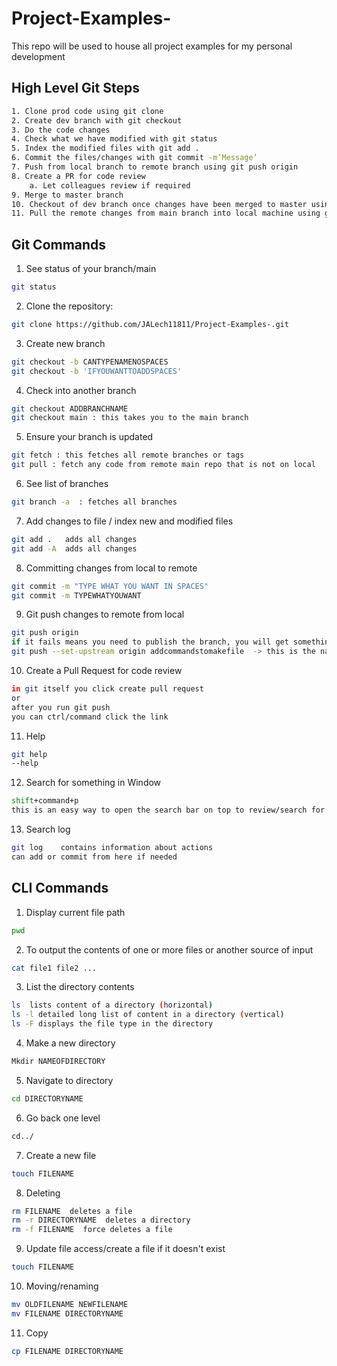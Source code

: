 # Project-Examples-
This repo will be used to house all project examples for my personal development


## High Level Git Steps
```bash
1. Clone prod code using git clone
2. Create dev branch with git checkout
3. Do the code changes
4. Check what we have modified with git status
5. Index the modified files with git add .
6. Commit the files/changes with git commit -m’Message’
7. Push from local branch to remote branch using git push origin
8. Create a PR for code review
    a. Let colleagues review if required
9. Merge to master branch
10. Checkout of dev branch once changes have been merged to master using git checkout main
11. Pull the remote changes from main branch into local machine using git pull on main branch
```

## Git Commands

1. See status of your branch/main
```bash
git status
```

2. Clone the repository:
```bash
git clone https://github.com/JALech11811/Project-Examples-.git
```

3. Create new branch
```bash
git checkout -b CANTYPENAMENOSPACES
git checkout -b 'IFYOUWANTTOADDSPACES'
```

4. Check into another branch
```bash
git checkout ADDBRANCHNAME
git checkout main : this takes you to the main branch
```

5. Ensure your branch is updated
```bash
git fetch : this fetches all remote branches or tags
git pull : fetch any code from remote main repo that is not on local
```

6. See list of branches
```bash
git branch -a  : fetches all branches
```

7. Add changes to file / index new and modified files
```bash
git add .   adds all changes
git add -A  adds all changes
```

8. Committing changes from local to remote
```bash
git commit -m "TYPE WHAT YOU WANT IN SPACES"
git commit -m TYPEWHATYOUWANT

```

9. Git push changes to remote from local
```bash
git push origin
if it fails means you need to publish the branch, you will get something like this
git push --set-upstream origin addcommandstomakefile  -> this is the name of the branch
```

10. Create a Pull Request for code review
```bash
in git itself you click create pull request
or
after you run git push
you can ctrl/command click the link
```

11. Help
```bash
git help
--help
```

12. Search for something in Window
```bash
shift+command+p
this is an easy way to open the search bar on top to review/search for something
```

13. Search log
```bash
git log    contains information about actions
can add or commit from here if needed
```


## CLI Commands

1. Display current file path
```bash
pwd
```

2. To output the contents of one or more files or another source of input
```bash
cat file1 file2 ...
```

3. List the directory contents
```bash
ls  lists content of a directory (horizontal)
ls -l detailed long list of content in a directory (vertical)
ls -F displays the file type in the directory
```

4. Make a new directory
```bash
Mkdir NAMEOFDIRECTORY
```

5. Navigate to directory
```bash
cd DIRECTORYNAME
```

6. Go back one level
```bash
cd../
```

7. Create a new file
```bash
touch FILENAME
```

8. Deleting
```bash
rm FILENAME  deletes a file
rm -r DIRECTORYNAME  deletes a directory
rm -f FILENAME  force deletes a file
```

9. Update file access/create a file if it doesn't exist
```bash
touch FILENAME
```

10. Moving/renaming
```bash
mv OLDFILENAME NEWFILENAME
mv FILENAME DIRECTORYNAME
```

11. Copy
```bash
cp FILENAME DIRECTORYNAME
```
